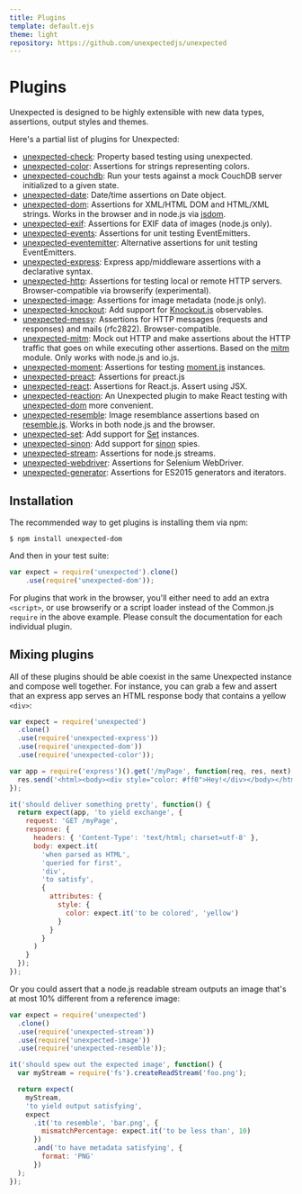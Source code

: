 ```yaml
---
title: Plugins
template: default.ejs
theme: light
repository: https://github.com/unexpectedjs/unexpected
---
```


# Plugins

Unexpected is designed to be highly extensible with new data types, assertions,
output styles and themes.

Here's a partial list of plugins for Unexpected:

* [unexpected-check](https://unexpected.js.org/unexpected-check/): Property
  based testing using unexpected.
* [unexpected-color](https://unexpected.js.org/unexpected-color/): Assertions for
  strings representing colors.
* [unexpected-couchdb](https://github.com/alexjeffburke/unexpected-couchdb/):
  Run your tests against a mock CouchDB server initialized to a given state.
* [unexpected-date](https://sushantdhiman.com/projects/unexpected-date/): Date/time assertions on Date object.
* [unexpected-dom](https://unexpected.js.org/unexpected-dom/): Assertions for
  XML/HTML DOM and HTML/XML strings. Works in the browser and in node.js via
  [jsdom](https://github.com/tmpvar/jsdom).
* [unexpected-exif](https://unexpected.js.org/unexpected-exif/): Assertions for
  EXIF data of images (node.js only).
* [unexpected-events](https://github.com/alexjeffburke/unexpected-events/):
  Assertions for unit testing EventEmitters.
* [unexpected-eventemitter](https://github.com/boneskull/unexpected-eventemitter/):
  Alternative assertions for unit testing EventEmitters.
* [unexpected-express](https://github.com/unexpectedjs/unexpected-express/): Express
  app/middleware assertions with a declarative syntax.
* [unexpected-http](https://github.com/unexpectedjs/unexpected-http/): Assertions for
  testing local or remote HTTP servers.
  Browser-compatible via browserify (experimental).
* [unexpected-image](https://unexpected.js.org/unexpected-image/): Assertions for
  image metadata (node.js only).
* [unexpected-knockout](https://unexpected.js.org/unexpected-knockout/): Add support
  for [Knockout.js](https://knockoutjs.com/) observables.
* [unexpected-messy](https://unexpected.js.org/unexpected-messy/): Assertions for
  HTTP messages (requests and responses) and mails (rfc2822). Browser-compatible.
* [unexpected-mitm](https://unexpected.js.org/unexpected-mitm/): Mock out HTTP
  and make assertions about the HTTP traffic that goes on while executing other
  assertions. Based on the [mitm](https://github.com/moll/node-mitm/) module.
  Only works with node.js and io.js.
* [unexpected-moment](https://unexpected.js.org/unexpected-moment/):
  Assertions for testing [moment.js](https://momentjs.com/) instances.
* [unexpected-preact](https://bruderstein.github.io/unexpected-preact/): Assertions for preact.js
* [unexpected-react](https://bruderstein.github.io/unexpected-react): Assertions for React.js. Assert using JSX.
* [unexpected-reaction](https://unexpected.js.org/unexpected-reaction/): An Unexpected plugin to make React testing with [unexpected-dom](https://munter.github.io/unexpected-dom/) more convenient.
* [unexpected-resemble](https://unexpected.js.org/unexpected-resemble/): Image resemblance
  assertions based on [resemble.js](https://rsmbl.github.io/Resemble.js/). Works in
  both node.js and the browser.
* [unexpected-set](https://unexpected.js.org/unexpected-set/): Add support for [Set](https://developer.mozilla.org/en/docs/Web/JavaScript/Reference/Global_Objects/Set) instances.
* [unexpected-sinon](https://unexpected.js.org/unexpected-sinon/): Add support for
  [sinon](https://sinonjs.org/) spies.
* [unexpected-stream](https://unexpected.js.org/unexpected-stream/): Assertions for
  node.js streams.
* [unexpected-webdriver](https://github.com/fgnass/unexpected-webdriver): Assertions for Selenium WebDriver.
* [unexpected-generator](https://github.com/gertsonderby/unexpected-generator): Assertions for ES2015 generators and iterators.

## Installation

The recommended way to get plugins is installing them via npm:

```
$ npm install unexpected-dom
```

And then in your test suite:

<!-- evaluate:false -->
```js
var expect = require('unexpected').clone()
    .use(require('unexpected-dom'));
```

For plugins that work in the browser, you'll either need to add an extra `<script>`, or
use browserify or a script loader instead of the Common.js `require` in the above example.
Please consult the documentation for each individual plugin.

## Mixing plugins

All of these plugins should be able coexist in the same Unexpected instance and
compose well together. For instance, you can grab a few and assert that an express
app serves an HTML response body that contains a yellow `<div>`:

<!-- evaluate:false -->
```js
var expect = require('unexpected')
  .clone()
  .use(require('unexpected-express'))
  .use(require('unexpected-dom'))
  .use(require('unexpected-color'));

var app = require('express')().get('/myPage', function(req, res, next) {
  res.send('<html><body><div style="color: #ff0">Hey!</div></body></html>');
});

it('should deliver something pretty', function() {
  return expect(app, 'to yield exchange', {
    request: 'GET /myPage',
    response: {
      headers: { 'Content-Type': 'text/html; charset=utf-8' },
      body: expect.it(
        'when parsed as HTML',
        'queried for first',
        'div',
        'to satisfy',
        {
          attributes: {
            style: {
              color: expect.it('to be colored', 'yellow')
            }
          }
        }
      )
    }
  });
});
```

Or you could assert that a node.js readable stream outputs an image that's at most
10% different from a reference image:

<!-- evaluate:false -->
```js
var expect = require('unexpected')
  .clone()
  .use(require('unexpected-stream'))
  .use(require('unexpected-image'))
  .use(require('unexpected-resemble'));

it('should spew out the expected image', function() {
  var myStream = require('fs').createReadStream('foo.png');

  return expect(
    myStream,
    'to yield output satisfying',
    expect
      .it('to resemble', 'bar.png', {
        mismatchPercentage: expect.it('to be less than', 10)
      })
      .and('to have metadata satisfying', {
        format: 'PNG'
      })
  );
});
```
